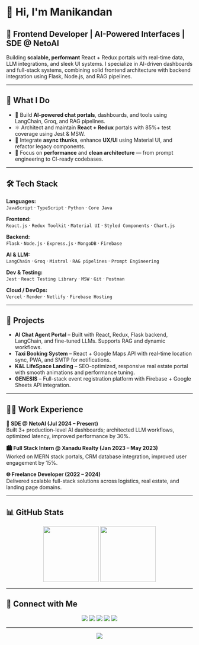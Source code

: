 # 👋 Hi, I'm Manikandan

## 💼 Frontend Developer | AI-Powered Interfaces | SDE @ NetoAI

Building **scalable, performant** React + Redux portals with real-time data, LLM integrations, and sleek UI systems. I specialize in AI-driven dashboards and full-stack systems, combining solid frontend architecture with backend integration using Flask, Node.js, and RAG pipelines.

---

## 🚀 What I Do

- 🧠 Build **AI-powered chat portals**, dashboards, and tools using LangChain, Groq, and RAG pipelines.
- ⚛️ Architect and maintain **React + Redux** portals with 85%+ test coverage using Jest & MSW.
- 🔄 Integrate **async thunks**, enhance **UX/UI** using Material UI, and refactor legacy components.
- 🧪 Focus on **performance** and **clean architecture** — from prompt engineering to CI-ready codebases.

---

## 🛠 Tech Stack

**Languages:**  
`JavaScript` · `TypeScript` · `Python` · `Core Java`

**Frontend:**  
`React.js` · `Redux Toolkit` · `Material UI` · `Styled Components` · `Chart.js`

**Backend:**  
`Flask` · `Node.js` · `Express.js` · `MongoDB` · `Firebase`

**AI & LLM:**  
`LangChain` · `Groq` · `Mistral` · `RAG pipelines` · `Prompt Engineering`

**Dev & Testing:**  
`Jest` · `React Testing Library` · `MSW` · `Git` · `Postman`

**Cloud / DevOps:**  
`Vercel` · `Render` · `Netlify` · `Firebase Hosting`

---

## 📂 Projects

- **AI Chat Agent Portal** – Built with React, Redux, Flask backend, LangChain, and fine-tuned LLMs. Supports RAG and dynamic workflows.
- **Taxi Booking System** – React + Google Maps API with real-time location sync, PWA, and SMTP for notifications.
- **K&L LifeSpace Landing** – SEO-optimized, responsive real estate portal with smooth animations and performance tuning.
- **GENESIS** – Full-stack event registration platform with Firebase + Google Sheets API integration.

---

## 🧑‍💻 Work Experience

**🧠 SDE @ NetoAI (Jul 2024 – Present)**  
Built 3+ production-level AI dashboards; architected LLM workflows, optimized latency, improved performance by 30%.

**🏙️ Full Stack Intern @ Xanadu Realty (Jan 2023 – May 2023)**  
Worked on MERN stack portals, CRM database integration, improved user engagement by 15%.

**🌐 Freelance Developer (2022 – 2024)**  
Delivered scalable full-stack solutions across logistics, real estate, and landing page domains.

---

## 📊 GitHub Stats

<p align="center">
  <img height=150 src="https://github-readme-stats.vercel.app/api?username=Manikandan-Mannai&show_icons=true&theme=dark" />
  <img height=150 src="https://github-readme-stats.vercel.app/api/top-langs?username=Manikandan-Mannai&theme=dark&layout=compact&langs_count=8&card_width=320" />
</p>

---

## 🔗 Connect with Me

<p align="center">
  <a href="https://www.linkedin.com/in/manikandan-a-82a14b27b/"><img src="https://img.shields.io/badge/linkedin-%2312100E.svg?&style=for-the-badge&logo=linkedin&logoColor=white" /></a>
  <a href="mailto:iammanikandan.mannai@gmail.com"><img src="https://img.shields.io/badge/email-%2312100E.svg?&style=for-the-badge&logo=gmail&logoColor=white" /></a>
  <a href="https://twitter.com/Manikandan2627"><img src="https://img.shields.io/badge/twitter-%2312100E.svg?&style=for-the-badge&logo=twitter&logoColor=white" /></a>
  <a href="https://www.fiverr.com/manikandan2k2"><img src="https://img.shields.io/badge/fiverr-%2312100E.svg?&style=for-the-badge&logo=fiverr&logoColor=white" /></a>
  <a href="https://www.instagram.com/codewizpro/"><img src="https://img.shields.io/badge/instagram-%2312100E.svg?&style=for-the-badge&logo=instagram&logoColor=white" /></a>
</p>

---

<p align="center">
  <img src="https://profile-counter.glitch.me/{Manikandan-Mannai}/count.svg" />
</p>
